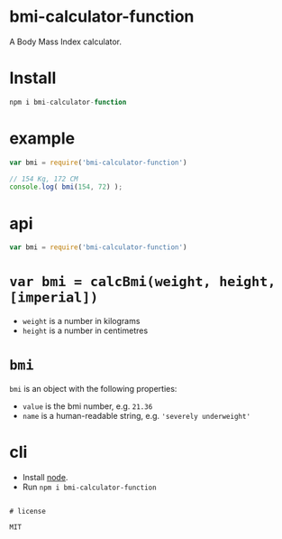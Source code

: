 bmi-calculator-function
=======================

A Body Mass Index calculator.

# Install

```js
npm i bmi-calculator-function

```
# example

```js
var bmi = require('bmi-calculator-function')

// 154 Kg, 172 CM
console.log( bmi(154, 72) );

```

# api

```js
var bmi = require('bmi-calculator-function')
```

# `var bmi = calcBmi(weight, height, [imperial])`

- `weight` is a number in kilograms
- `height` is a number in centimetres

# `bmi`

`bmi` is an object with the following properties:

- `value` is the bmi number, e.g. `21.36`
- `name` is a human-readable string, e.g. `'severely underweight'`


# cli

- Install [node](http://nodejs.org/download).
- Run `npm i bmi-calculator-function`

```

# license

MIT
